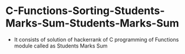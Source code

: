 # C-Functions-Sorting-Students-Marks-Sum-Students-Marks-Sum
- It consists of solution of hackerrank of C programming of Functions module called as Students Marks Sum
